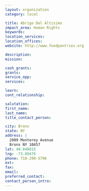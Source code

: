 ```yaml
---
layout: organization
category: local

title: Abrigo Del Altisimo
impact_area: Human Rights
keywords: 
location_services: 
location_offices: 
website: http://www.foodpantries.org

description: 
mission: 

cash_grants: 
grants: 
service_opp: 
services: 

learn: 
cont_relationship: 

salutation: 
first_name: 
last_name: 
title_contact_person: 

city: Bronx
state: NY
address: |
  2009 Monterey Avenue  
  Bronx NY 10457
lat: 40.848015
lng: -73.89476
phone: 718-299-5796
ext: 
fax: 
email: 
preferred_contact: 
contact_person_intro: 
---
```

